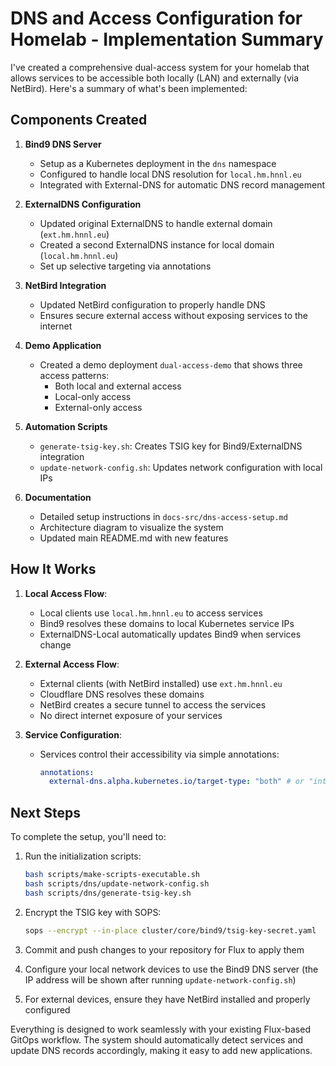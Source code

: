 # DNS and Access Configuration for Homelab - Implementation Summary

I've created a comprehensive dual-access system for your homelab that allows services to be accessible both locally (LAN) and externally (via NetBird). Here's a summary of what's been implemented:

## Components Created

1. **Bind9 DNS Server**
   - Setup as a Kubernetes deployment in the `dns` namespace
   - Configured to handle local DNS resolution for `local.hm.hnnl.eu`
   - Integrated with External-DNS for automatic DNS record management

2. **ExternalDNS Configuration**
   - Updated original ExternalDNS to handle external domain (`ext.hm.hnnl.eu`)
   - Created a second ExternalDNS instance for local domain (`local.hm.hnnl.eu`)
   - Set up selective targeting via annotations

3. **NetBird Integration**
   - Updated NetBird configuration to properly handle DNS
   - Ensures secure external access without exposing services to the internet

4. **Demo Application**
   - Created a demo deployment `dual-access-demo` that shows three access patterns:
     - Both local and external access
     - Local-only access
     - External-only access

5. **Automation Scripts**
   - `generate-tsig-key.sh`: Creates TSIG key for Bind9/ExternalDNS integration
   - `update-network-config.sh`: Updates network configuration with local IPs

6. **Documentation**
   - Detailed setup instructions in `docs-src/dns-access-setup.md`
   - Architecture diagram to visualize the system
   - Updated main README.md with new features

## How It Works

1. **Local Access Flow**:
   - Local clients use `local.hm.hnnl.eu` to access services
   - Bind9 resolves these domains to local Kubernetes service IPs
   - ExternalDNS-Local automatically updates Bind9 when services change

2. **External Access Flow**:
   - External clients (with NetBird installed) use `ext.hm.hnnl.eu`
   - Cloudflare DNS resolves these domains
   - NetBird creates a secure tunnel to access the services
   - No direct internet exposure of your services

3. **Service Configuration**:
   - Services control their accessibility via simple annotations:
     ```yaml
     annotations:
       external-dns.alpha.kubernetes.io/target-type: "both" # or "internal" or "external"
     ```

## Next Steps

To complete the setup, you'll need to:

1. Run the initialization scripts:
   ```bash
   bash scripts/make-scripts-executable.sh
   bash scripts/dns/update-network-config.sh
   bash scripts/dns/generate-tsig-key.sh
   ```

2. Encrypt the TSIG key with SOPS:
   ```bash
   sops --encrypt --in-place cluster/core/bind9/tsig-key-secret.yaml
   ```

3. Commit and push changes to your repository for Flux to apply them

4. Configure your local network devices to use the Bind9 DNS server (the IP address will be shown after running `update-network-config.sh`)

5. For external devices, ensure they have NetBird installed and properly configured

Everything is designed to work seamlessly with your existing Flux-based GitOps workflow. The system should automatically detect services and update DNS records accordingly, making it easy to add new applications.
